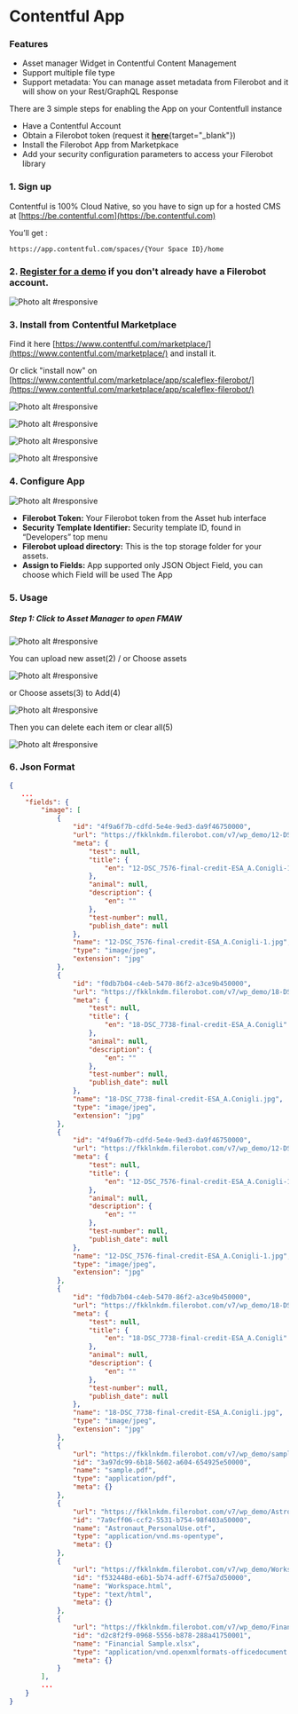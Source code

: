 Contentful App 
==================

### Features 

* Asset manager Widget in Contentful Content Management
* Support multiple file type
* Support metadata: You can manage asset metadata from Filerobot and it will show on your Rest/GraphQL Response

There are 3 simple steps for enabling the App on your Contentfull instance

* Have a Contentful Account
* Obtain a Filerobot token (request it [**here**](https://www.scaleflex.com/contact-us){target="_blank"})
* Install the Filerobot App from Marketpkace
* Add your security configuration parameters to access your Filerobot library

### 1. Sign up

Contentful is 100% Cloud Native, so you have to sign up for a hosted CMS at [https://be.contentful.com](https://be.contentful.com)

You’ll get :

``` 
https://app.contentful.com/spaces/{Your Space ID}/home
```

### 2. [Register for a demo](https://www.scaleflex.com/contact-us) if you don't already have a Filerobot account.

![Photo alt #responsive](./doc/imgs/1.png)

### 3. Install from Contentful Marketplace

Find it here [https://www.contentful.com/marketplace/](https://www.contentful.com/marketplace/) and install it.

Or click "install now" on [https://www.contentful.com/marketplace/app/scaleflex-filerobot/](https://www.contentful.com/marketplace/app/scaleflex-filerobot/)

![Photo alt #responsive](./doc/imgs/1.png)

![Photo alt #responsive](./doc/imgs/2.png)

![Photo alt #responsive](./doc/imgs/3.png)

![Photo alt #responsive](./doc/imgs/4.png)

### 4. Configure App

![Photo alt #responsive](./doc/imgs/6.png)

* **Filerobot Token:** Your Filerobot token from the Asset hub interface
* **Security Template Identifier:** Security template ID, found in “Developers” top menu
* **Filerobot upload directory:** This is the top storage folder for your assets.
* **Assign to Fields:** App supported only JSON Object Field, you can choose which Field will be used The App

### 5. Usage

##### Step 1: Click to Asset Manager to open FMAW 

![Photo alt #responsive](./doc/imgs/7.png)


You can upload new asset(2) / or Choose assets

![Photo alt #responsive](./doc/imgs/8.png)


or Choose assets(3) to Add(4)

![Photo alt #responsive](./doc/imgs/9.png)


Then you can delete each item or clear all(5)

![Photo alt #responsive](./doc/imgs/10.png)


### 6. Json Format

```json 
{
   ...
    "fields": {
        "image": [
            {
                "id": "4f9a6f7b-cdfd-5e4e-9ed3-da9f46750000",
                "url": "https://fkklnkdm.filerobot.com/v7/wp_demo/12-DSC_7576-final-credit-ESA_A.Conigli-1.jpg",
                "meta": {
                    "test": null,
                    "title": {
                        "en": "12-DSC_7576-final-credit-ESA_A.Conigli-1"
                    },
                    "animal": null,
                    "description": {
                        "en": ""
                    },
                    "test-number": null,
                    "publish_date": null
                },
                "name": "12-DSC_7576-final-credit-ESA_A.Conigli-1.jpg",
                "type": "image/jpeg",
                "extension": "jpg"
            },
            {
                "id": "f0db7b04-c4eb-5470-86f2-a3ce9b450000",
                "url": "https://fkklnkdm.filerobot.com/v7/wp_demo/18-DSC_7738-final-credit-ESA_A.Conigli.jpg",
                "meta": {
                    "test": null,
                    "title": {
                        "en": "18-DSC_7738-final-credit-ESA_A.Conigli"
                    },
                    "animal": null,
                    "description": {
                        "en": ""
                    },
                    "test-number": null,
                    "publish_date": null
                },
                "name": "18-DSC_7738-final-credit-ESA_A.Conigli.jpg",
                "type": "image/jpeg",
                "extension": "jpg"
            },
            {
                "id": "4f9a6f7b-cdfd-5e4e-9ed3-da9f46750000",
                "url": "https://fkklnkdm.filerobot.com/v7/wp_demo/12-DSC_7576-final-credit-ESA_A.Conigli-1.jpg",
                "meta": {
                    "test": null,
                    "title": {
                        "en": "12-DSC_7576-final-credit-ESA_A.Conigli-1"
                    },
                    "animal": null,
                    "description": {
                        "en": ""
                    },
                    "test-number": null,
                    "publish_date": null
                },
                "name": "12-DSC_7576-final-credit-ESA_A.Conigli-1.jpg",
                "type": "image/jpeg",
                "extension": "jpg"
            },
            {
                "id": "f0db7b04-c4eb-5470-86f2-a3ce9b450000",
                "url": "https://fkklnkdm.filerobot.com/v7/wp_demo/18-DSC_7738-final-credit-ESA_A.Conigli.jpg",
                "meta": {
                    "test": null,
                    "title": {
                        "en": "18-DSC_7738-final-credit-ESA_A.Conigli"
                    },
                    "animal": null,
                    "description": {
                        "en": ""
                    },
                    "test-number": null,
                    "publish_date": null
                },
                "name": "18-DSC_7738-final-credit-ESA_A.Conigli.jpg",
                "type": "image/jpeg",
                "extension": "jpg"
            },
            {
                "url": "https://fkklnkdm.filerobot.com/v7/wp_demo/sample.pdf?func=proxy",
                "id": "3a97dc99-6b18-5602-a604-654925e50000",
                "name": "sample.pdf",
                "type": "application/pdf",
                "meta": {}
            },
            {
                "url": "https://fkklnkdm.filerobot.com/v7/wp_demo/Astronaut_PersonalUse.otf?func=proxy",
                "id": "7a9cff06-ccf2-5531-b754-98f403a50000",
                "name": "Astronaut_PersonalUse.otf",
                "type": "application/vnd.ms-opentype",
                "meta": {}
            },
            {
                "url": "https://fkklnkdm.filerobot.com/v7/wp_demo/Workspace.html?func=proxy",
                "id": "f532448d-e6b1-5b74-adff-67f5a7d50000",
                "name": "Workspace.html",
                "type": "text/html",
                "meta": {}
            },
            {
                "url": "https://fkklnkdm.filerobot.com/v7/wp_demo/Financial+Sample.xlsx?func=proxy",
                "id": "d2c8f2f9-0968-5556-b878-288a41750001",
                "name": "Financial Sample.xlsx",
                "type": "application/vnd.openxmlformats-officedocument.spreadsheetml.sheet",
                "meta": {}
            }
        ],
        ...
    }
}
```
